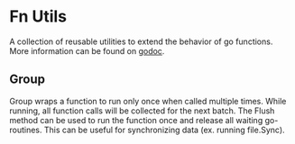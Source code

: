 # Fn Utils

A collection of reusable utilities to extend the behavior of go functions. More information can be found on [godoc](http://godoc.org/github.com/kadirahq/go-tools/fnutils).

## Group

Group wraps a function to run only once when called multiple times. While running, all function calls will be collected for the next batch. The Flush method can be used to run the function once and release all waiting go-routines. This can be useful for synchronizing data (ex. running file.Sync).
